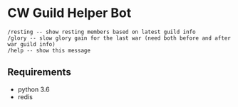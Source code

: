 # CW Guild Helper Bot

```
/resting -- show resting members based on latest guild info  
/glory -- slow glory gain for the last war (need both before and after war guild info)  
/help -- show this message
```

## Requirements

- python 3.6
- redis
